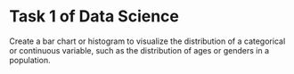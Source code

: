 # Task 1 of Data Science

Create a bar chart or histogram to visualize the distribution of a categorical or continuous variable, such as the distribution of ages or genders in a population.
